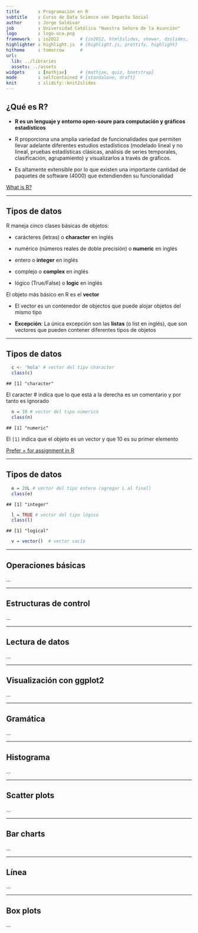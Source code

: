 ```yaml
---
title       : Programación en R
subtitle    : Curso de Data Science con Impacto Social
author      : Jorge Saldivar
job         : Universidad Católica "Nuestra Señora de la Asunción"
logo        : logo-uca.png
framework   : io2012        # {io2012, html5slides, shower, dzslides, ...}
highlighter : highlight.js  # {highlight.js, prettify, highlight}
hitheme     : tomorrow      # 
url:
  lib: ../libraries
  assets: ../assets
widgets     : [mathjax]     # {mathjax, quiz, bootstrap}
mode        : selfcontained # {standalone, draft}
knit        : slidify::knit2slides
---
```




## ¿Qué es R?

* **R es un lenguaje y entorno open-soure para computación y gráficos estadísticos**

* R proporciona una amplia variedad de funcionalidades que permiten llevar adelante diferentes estudios estadísticos (modelado lineal y no lineal, pruebas estadísticas clásicas, análisis de series temporales, clasificación, agrupamiento) y visualizarlos a través de gráficos. 

* Es altamente extensible por lo que existen una importante cantidad de paquetes de software (4000) que extendienden su funcionalidad

[What is R?](https://www.r-project.org/about.html)

---

## Tipos de datos

R maneja cinco clases básicas de objetos:

- carácteres (letras) o **character** en inglés

- numérico (números reales de doble precisión) o **numeric** en inglés

- entero o **integer** en inglés

- complejo o **complex** en inglés

- lógico (True/False) o **logic** en inglés

El objeto más básico en R es el **vector**

- El vector es un contenedor de objectos que puede alojar objetos del mismo tipo

- **Excepción**: La única excepción son las **listas** (o list en inglés), que son vectores que pueden contener diferentes tipos de objetos

---

## Tipos de datos


```r
  c <- 'hola' # vector del tipo character
  class(c)
```

```
## [1] "character"
```

El caracter # indica que lo que está a la derecha es un comentario y por tanto es ignorado


```r
  n = 10 # vector del tipo númerico
  class(n)
```

```
## [1] "numeric"
```

El `[1]` indica que el objeto es un vector y que 10 es su primer elemento

[Prefer = for assignment in R](http://www.win-vector.com/blog/2013/04/prefer-for-assignment-in-r/)

---

## Tipos de datos


```r
  e = 20L # vector del tipo entero (agregar L al final)
  class(e)
```

```
## [1] "integer"
```

```r
  l = TRUE # vector del tipo lógico
  class(l)
```

```
## [1] "logical"
```

```r
  v = vector()  # vector vacío
```

---

## Operaciones básicas

...

---

## Estructuras de control

...

---

## Lectura de datos

...

---

## Visualización con ggplot2

...

---

## Gramática

...

---

## Histograma

...

---

## Scatter plots

...

---

## Bar charts

...

---

## Línea

...

---

## Box plots

...
